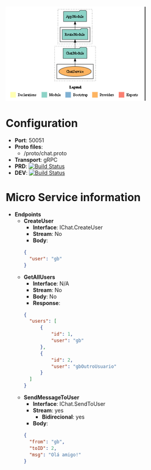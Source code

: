 ![Alt text](images/image.png)

# Configuration
- **Port**: 50051
- **Proto files**:
  - /proto/chat.proto
- **Transport**: gRPC
- **PRD**: [![Build Status](https://dev.azure.com/gabrieljoseDev77/dev/_apis/build/status%2Fnestjs-grpc-chat-PRD?branchName=main)](https://dev.azure.com/gabrieljoseDev77/dev/_build/latest?branchName=main)
- **DEV**: [![Build Status](https://dev.azure.com/gabrieljoseDev77/dev/_apis/build/status%2Fnestjs-grpc-chat-DEV?branchName=develop)](https://dev.azure.com/gabrieljoseDev77/dev/_build/latest?definitionId=11&branchName=develop)

# Micro Service information
- **Endpoints**
  - **CreateUser**
    - **Interface**: IChat.CreateUser
    - **Stream**: No
    - **Body**:
    ```json
    {
      "user": "gb"
    }
    ```
  - **GetAllUsers**
    - **Interface**: N/A
    - **Stream**: No
    - **Body**: No
    - **Response**:
    ```json
    {
      "users": [
          {
              "id": 1,
              "user": "gb"
          },
          {
              "id": 2,
              "user": "gbOutroUsuario"
          }
      ]
    }
    ```
  - **SendMessageToUser**
    - **Interface**: IChat.SendToUser
    - **Stream**: yes
      - **Bidirecional**: yes
    - **Body**:
    ```json
    {
      "from": "gb",
      "toID": 2,
      "msg": "Olá amigo!"
    }
    ```

